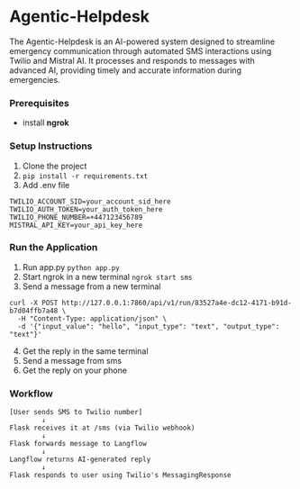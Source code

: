 # Agentic-Helpdesk

The Agentic-Helpdesk is an AI-powered system designed to streamline emergency communication through automated SMS interactions using Twilio and Mistral AI. It processes and responds to messages with advanced AI, providing timely and accurate information during emergencies.

### Prerequisites
- install **ngrok**

### Setup Instructions
1. Clone the project
2. `pip install -r requirements.txt`
3. Add .env file
```
TWILIO_ACCOUNT_SID=your_account_sid_here
TWILIO_AUTH_TOKEN=your_auth_token_here
TWILIO_PHONE_NUMBER=+447123456789
MISTRAL_API_KEY=your_api_key_here
```

### Run the Application
1. Run app.py
`python app.py`
2. Start ngrok in a new terminal
`ngrok start sms`
3. Send a message from a new terminal
```
curl -X POST http://127.0.0.1:7860/api/v1/run/83527a4e-dc12-4171-b91d-b7d04ffb7a48 \
  -H "Content-Type: application/json" \
  -d '{"input_value": "hello", "input_type": "text", "output_type": "text"}'
```
4. Get the reply in the same terminal
5. Send a message from sms
6. Get the reply on your phone



### Workflow
```
[User sends SMS to Twilio number]
        ↓
Flask receives it at /sms (via Twilio webhook)
        ↓
Flask forwards message to Langflow
        ↓
Langflow returns AI-generated reply
        ↓
Flask responds to user using Twilio's MessagingResponse
```